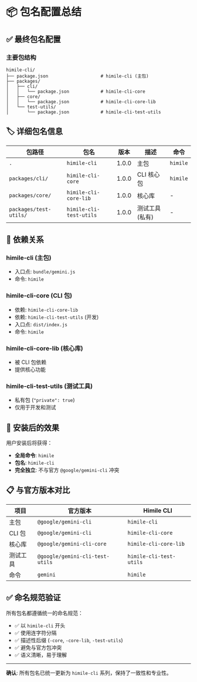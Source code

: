 # 📦 包名配置总结

## ✅ 最终包名配置

### 主要包结构

```
himile-cli/
├── package.json                    # himile-cli (主包)
├── packages/
│   ├── cli/
│   │   └── package.json            # himile-cli-core
│   ├── core/
│   │   └── package.json            # himile-cli-core-lib
│   └── test-utils/
│       └── package.json            # himile-cli-test-utils
```

## 🏷️ 详细包名信息

| 包路径 | 包名 | 版本 | 描述 | 命令 |
|--------|------|------|------|------|
| `.` | `himile-cli` | 1.0.0 | 主包 | `himile` |
| `packages/cli/` | `himile-cli-core` | 1.0.0 | CLI 核心包 | `himile` |
| `packages/core/` | `himile-cli-core-lib` | 1.0.0 | 核心库 | - |
| `packages/test-utils/` | `himile-cli-test-utils` | 1.0.0 | 测试工具 (私有) | - |

## 🔗 依赖关系

### himile-cli (主包)
- 入口点: `bundle/gemini.js`
- 命令: `himile`

### himile-cli-core (CLI 包)
- 依赖: `himile-cli-core-lib`
- 依赖: `himile-cli-test-utils` (开发)
- 入口点: `dist/index.js`
- 命令: `himile`

### himile-cli-core-lib (核心库)
- 被 CLI 包依赖
- 提供核心功能

### himile-cli-test-utils (测试工具)
- 私有包 (`"private": true`)
- 仅用于开发和测试

## 🚀 安装后的效果

用户安装后将获得：
- **全局命令**: `himile`
- **包名**: `himile-cli`
- **完全独立**: 不与官方 `@google/gemini-cli` 冲突

## 📋 与官方版本对比

| 项目 | 官方版本 | Himile CLI |
|------|----------|------------|
| 主包 | `@google/gemini-cli` | `himile-cli` |
| CLI 包 | `@google/gemini-cli` | `himile-cli-core` |
| 核心库 | `@google/gemini-cli-core` | `himile-cli-core-lib` |
| 测试工具 | `@google/gemini-cli-test-utils` | `himile-cli-test-utils` |
| 命令 | `gemini` | `himile` |

## ✅ 命名规范验证

所有包名都遵循统一的命名规范：
- ✅ 以 `himile-cli` 开头
- ✅ 使用连字符分隔
- ✅ 描述性后缀 (`-core`, `-core-lib`, `-test-utils`)
- ✅ 避免与官方包冲突
- ✅ 语义清晰，易于理解

---

**确认**: 所有包名已统一更新为 `himile-cli` 系列，保持了一致性和专业性。
